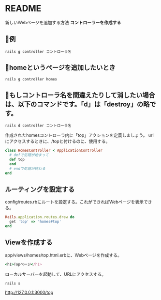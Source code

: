 # README
新しいWebページを追加する方法
**コントローラーを作成する**

## 📗例
```
rails g controller コントローラ名
```

## 🔧homeというページを追加したいとき
```
rails g controller homes
```

## 🔨もしコントローラ名を間違えたりして消したい場合は、以下のコマンドです。「d」は「destroy」の略です。
```
rails d controller コントローラ名
```

作成されたhomesコントローラ内に「top」アクションを定義しましょう。
urlにアクセスするときに、/topと付けるのに、使用する。
```rb
class HomesController < ApplicationController
  # defで処理が始まって
  def top
  end
  # endで処理が終わる
end
```

## ルーティングを設定する
config/routes.rbにルートを設定する。これができればWebページを表示できる。
```rb
Rails.application.routes.draw do
  get 'top' => 'homes#top'
end
```

## Viewを作成する
app/views/homes/top.html.erbに、Webページを作成する。
```rb
<h1>Topページ</h1>
```

ローカルサーバーを起動して、URLにアクセスする。
```
rails s
```

http://127.0.0.1:3000/top